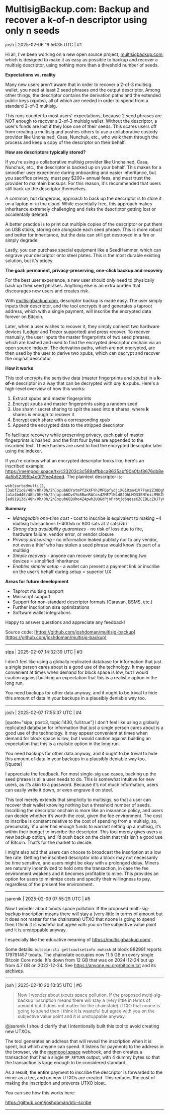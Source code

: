 # MultisigBackup.com: Backup and recover a k-of-n descriptor using only n seeds

josh | 2025-02-06 19:56:35 UTC | #1

Hi all, I've been working on a new open source project, [multisigbackup.com](http://multisigbackup.com/), which is designed to make it as easy as possible to backup and recover a multisig descriptor, using nothing more than a threshold number of seeds.

**Expectations vs. reality**

Many new users aren't aware that in order to recover a 2-of-3 multisig wallet, you need at least 2 seed phrases *and* the output descriptor. Among other things, the descriptor contains the derivation paths and the extended public keys (xpubs), all of which are needed in order to spend from a standard 2-of-3 multisig.

This runs counter to most users' expectations, because 2 seed phrases are NOT enough to recover a 2-of-3 multisig wallet. Without the descriptor, a user's funds are lost if they lose one of their seeds. This scares users off from creating a multisig and pushes others to use a collaborative custody provider like Unchained, Casa, Nunchuk, etc., who walk them through the process and keep a copy of the descriptor on their behalf.

**How are descriptors typically stored?**

If you're using a collaborative multisig provider like Unchained, Casa, Nunchuk, etc., the descriptor is backed up on your behalf. This makes for a smoother user experience during onboarding and easier inheritance, but you sacrifice privacy, must pay $200+ annual fees, and must trust the provider to maintain backups. For this reason, it's recommended that users still back up the descriptor themselves.

A common, but dangerous, approach to back up the descriptor is to store it on a laptop or in the cloud. While essentially free, this approach makes inheritance extremely challenging and risks the descriptor getting lost or accidentally deleted.

A better practice is to print out multiple copies of the descriptor or put them on USB sticks, storing one alongside each seed phrase. This is more robust and better for inheritance, but the data can still get destroyed in a fire or simply degrade.

Lastly, you can purchase special equipment like a SeedHammer, which can engrave your descriptor onto steel plates. This is the most durable existing solution, but it's pricey.

**The goal: permanent, privacy-preserving, one-click backup and recovery**

For the best user experience, a new user should only need to physically back up their seed phrases. Anything else is an extra burden that discourages new users and creates risk.

With [multisigbackup.com](http://multisigbackup.com/), descriptor backup is made easy. The user simply inputs their descriptor, and the tool encrypts it and generates a taproot address, which with a single payment, will inscribe the encrypted data forever on Bitcoin.

Later, when a user wishes to recover it, they simply connect two hardware devices (Ledger and Trezor supported) and press recover. To recover manually, the user inputs the master fingerprints of two seed phrases, which are hashed and used to find the encrypted descriptor onchain via an open source indexer. The derivation paths, which are not encrypted, are then used by the user to derive two xpubs, which can decrypt and recover the original descriptor.

**How it works**

This tool encrypts the sensitive data (master fingerprints and xpubs) in a **k-of-n** descriptor in a way that can be decrypted with *any* **k** xpubs. Here's a high-level overview of how this works:

1. Extract xpubs and master fingerprints
2. Encrypt xpubs and master fingerprints using a random seed
3. Use shamir secret sharing to split the seed into **n** shares, where **k** shares is enough to recover it
4. Encrypt each share with a corresponding xpub
5. Append the encrypted data to the stripped descriptor

To facilitate recovery while preserving privacy, each pair of master fingerprints is hashed, and the first four bytes are appended to the inscribed text. These hashes are used to find the encrypted descriptor later using the indexer.

If you're curious what an encrypted descriptor looks like, here's an inscribed example: https://mempool.space/tx/c33203c3c589affbbca8635abf90a0faf8676db8e4a5b52395b4c0f7fee4deed. The plaintext descriptor is:

```
wsh(sortedmulti(2,[3abf21c8/48h/0h/0h/2h]xpub6DYotmPf2kXFYhJMFDpfydjiXG1RzmH1V7Fnn2Z38DgN2oSYruczMyTFZZPz6yXq47Re8anhXWGj4yMzPTA3bjPDdpA96TLUbMehrH3sBna/<0;1>/*,[a1a4bd46/48h/0h/0h/2h]xpub6DvXYo8BwnRACos42ME7tNL48JQhLMQ33ENfniLM9KZmeZGbBhyh1Jkfo3hUKmmjW92o3r7BprTPPdrTr4QLQR7aRnSBfz1UFMceW5ibhTc/<0;1>/*,[ed91913d/48h/0h/0h/2h]xpub6EQUho4Z4pwh2UQGdPjoPrbtjd6qqseKZCEBLcZbJ7y6c9XBWHRkhERiADJfwRcUs14nQsxF3hvx7aFkbk3tfp4dnKfkcns217kBTVVN5gY/<0;1>/*))#hpcyqx44
```

**Summary**

* *Manageable one-time cost* - cost to inscribe is equivalent to making ~4 multisig transactions (~400vb or 800 sats at 2 sats/vb)
* *Strong data availability guarantees* - no risk of loss due to fire, hardware failure, vendor error, or vendor closure
* *Privacy preserving* - no information leaked publicly nor to any vendor, not even a thief who has stolen a seed phrase would know it’s part of a multisig
* *Simple recovery* - anyone can recover simply by connecting two devices = simplified inheritance
* *Enables simpler setup* - a wallet can present a payment link or inscribe on the user’s behalf during setup = superior UX

**Areas for future development**

* Taproot multisig support
* Miniscript support
* Support for non-standard descriptor formats (Caravan, BSMS, etc.)
* Further inscription size optimizations
* Software wallet integrations

Happy to answer questions and appreciate any feedback!

Source code: [https://github.com/joshdoman/multisig-backup](https://github.com/joshdoman/multisig-backup)

-------------------------

sipa | 2025-02-07 14:32:39 UTC | #3

I don't feel like using a globally replicated database for information that just a single person cares about is a good use of the technology. It may appear convenient at times when demand for block space is low, but I would caution against building an expectation that this is a realistic option in the long run.

You need backups for other data anyway, and it ought to be trivial to hide this amount of data in your backups in a plausibly deniable way too.

-------------------------

josh | 2025-02-07 17:55:37 UTC | #4


[quote="sipa, post:3, topic:1430, full:true"]
I don't feel like using a globally replicated database for information that just a single person cares about is a good use of the technology. It may appear convenient at times when demand for block space is low, but I would caution against building an expectation that this is a realistic option in the long run.

You need backups for other data anyway, and it ought to be trivial to hide this amount of data in your backups in a plausibly deniable way too.
[/quote]


I appreciate the feedback. For most single-sig use cases, backing up the seed phrase is all a user needs to do. This is somewhat intuitive for new users, as it’s akin to a password. Because it’s not much information, users can easily write it down, or even engrave it on steel.

This tool merely extends that simplicity to multisigs, so that a user can recover their wallet knowing nothing but a threshold number of seeds. Inscribing the descriptor onchain is more like an insurance policy, and users can decide whether it’s worth the cost, given the fee environment. The cost to inscribe is constant relative to the cost of spending from a multisig, so, presumably, if a user has enough funds to warrant setting up a multisig, it’s within their budget to inscribe the descriptor. This tool merely gives users a new backup option, and I’d push back on the claim that this isn’t a good use of Bitcoin. That’s for the market to decide.

I might also add that users can choose to broadcast the inscription at a low fee rate. Getting the inscribed descriptor into a block may not necessarily be time sensitive, and users might be okay with a prolonged delay. Miners are naturally incentivized to hold onto the transaction, in case the fee environment weakens and it becomes profitable to mine. This provides an option for users to minimize costs and specify their willingness to pay, regardless of the present fee environment.

-------------------------

jsarenik | 2025-02-09 07:55:29 UTC | #5

Now I wonder about txouts space pollution. If the proposed multi-sig-backup inscription means there will stay a (very little in terms of amount but it does not matter for the chainstate) UTXO that noone is going to spend then I think it is wasteful but agree with you on the subjective value point and it is unstoppable anyway.

I especially like the educative meaning of https://multisigbackup.com/ .

Some details: `bitcoin-cli gettxoutsetinfo muhash` at block 882991 reports 179791457 txouts. The chainstate occupies now 11.5 GB on every single Bitcoin Core node. It's down from 12 GB that was on 2024-12-24 but up from 4.7 GB on 2022-12-24. See https://anyone.eu.org/bitcoin.txt and its [archives](https://web.archive.org/web/20250000000000*/ln.anyone.eu.org).

-------------------------

josh | 2025-02-10 20:10:35 UTC | #6

> Now I wonder about txouts space pollution. If the proposed multi-sig-backup inscription means there will stay a (very little in terms of amount but it does not matter for the chainstate) UTXO that noone is going to spend then I think it is wasteful but agree with you on the subjective value point and it is unstoppable anyway.

@jsarenik I should clarify that I intentionally built this tool to avoid creating new UTXOs.

The tool generates an address that will reveal the inscription when it is spent, but which anyone can spend. It listens for payments to the address in the browser, via the [mempool.space](https://mempool.space) webhook, and then creates a transaction that has a single `OP_RETURN` output, with 4 dummy bytes so that the transaction is large enough to be considered standard.

As a result, the entire payment to inscribe the descriptor is forwarded to the miner as a fee, and no new UTXOs are created. This reduces the cost of making the inscription and prevents UTXO bloat.

You can see how this works here:

https://github.com/joshdoman/btc-scribe

-------------------------

